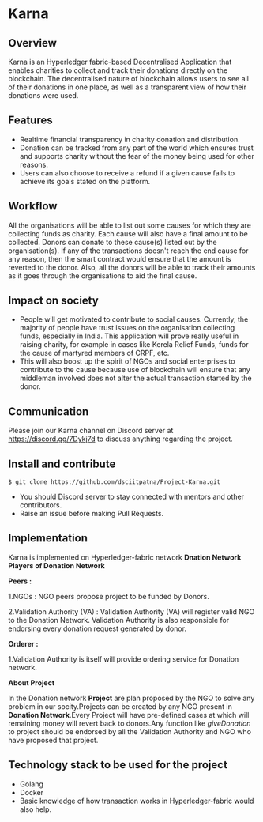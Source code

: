 # Karna

## Overview

Karna is an Hyperledger fabric-based Decentralised Application that enables charities to collect and track their donations directly on the blockchain. The decentralised nature of blockchain allows users to see all of their donations in one place, as well as a transparent view of how their donations were used.

## Features

* Realtime financial transparency in charity donation and distribution.
* Donation can be tracked from any part of the world which ensures trust and supports charity without the fear of the money being used for other reasons.
* Users can also choose to receive a refund if a given cause fails to achieve its goals stated on the platform.

## Workflow

All the organisations will be able to list out some causes for which they are collecting funds as charity. Each cause will also have a final amount to be collected. Donors can donate to these cause(s) listed out by the organisation(s).  If any of the transactions doesn't reach the end cause for any reason, then the smart contract would ensure that the amount is reverted to the donor. Also, all the donors will be able to track their amounts as it goes through the organisations to aid the final cause.

## Impact on society

* People will get motivated to contribute to social causes. Currently, the majority of people have trust issues on the organisation collecting funds, especially in India. This application will prove really useful in raising charity, for example in cases like Kerela Relief Funds, funds for the cause of martyred members of CRPF, etc.
* This will also boost up the spirit of NGOs and social enterprises to contribute to the cause because use of blockchain will ensure that any middleman involved does not alter the actual transaction started by the donor.

## Communication

Please join our Karna channel on Discord server at https://discord.gg/7Dykj7d to discuss anything regarding the project.


## Install and contribute
```Open Git BASH on Windows or Terminal in Linux/MacOS and enter the following: 
$ git clone https://github.com/dsciitpatna/Project-Karna.git
```

* You should Discord server to stay connected with mentors and other contributors.
* Raise an issue before making Pull Requests.

## Implementation

 Karna is implemented on Hyperledger-fabric network **Dnation Network**
**Players of Donation Network**

**Peers :**

1.NGOs : NGO peers propose project to be funded by Donors.

2.Validation Authority (VA) : Validation Authority (VA) will register valid NGO to the Donation Network. Validation Authority is also responsible for endorsing every donation request generated by donor.

**Orderer :**

1.Validation Authority is itself will provide ordering service for Donation network.


**About Project**

In the Donation network **Project** are plan proposed by the NGO to solve any problem in our socity.Projects can be created by any NGO present in **Donation Network**.Every Project will have pre-defined cases at which will remaining money will revert back to donors.Any function like *giveDonation* to project should be endorsed by all the Validation Authority and NGO who have proposed that project. 

## Technology stack to be used for the project

* Golang
* Docker
* Basic knowledge of how transaction works in Hyperledger-fabric would also help.

